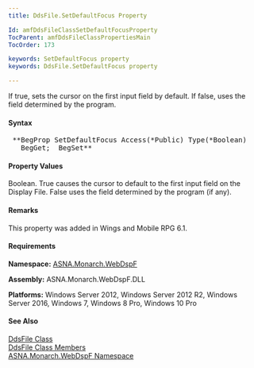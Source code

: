 ```yaml
---
title: DdsFile.SetDefaultFocus Property

Id: amfDdsFileClassSetDefaultFocusProperty
TocParent: amfDdsFileClassPropertiesMain
TocOrder: 173

keywords: SetDefaultFocus property
keywords: DdsFile.SetDefaultFocus property

---
```


If true, sets the cursor on the first input field by default. If false, uses the field determined by the program.

#### Syntax
<pre class="prettyprint"> **BegProp SetDefaultFocus Access(*Public) Type(*Boolean)
   BegGet;  BegSet** </pre>

#### Property Values
Boolean. True causes the cursor to default to the first input field on the Display File. False uses the field determined by the program (if any).

#### Remarks
This property was added in Wings and Mobile RPG 6.1.

#### Requirements
**Namespace:** [ASNA.Monarch.WebDspF](amfWebDspFNamespace.html)

**Assembly:** ASNA.Monarch.WebDspF.DLL

**Platforms:** Windows Server 2012, Windows Server 2012 R2, Windows Server 2016, Windows 7, Windows 8 Pro, Windows 10 Pro

#### See Also
[ DdsFile Class](amfDdsFileClass.html) <br /> [ DdsFile Class Members](amfDdsFileClassMembers.html) <br /> [ ASNA.Monarch.WebDspF Namespace](amfWebDspFNamespace.html) 
